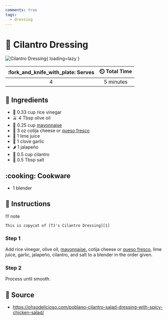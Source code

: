 ```yaml
---
comments: true
tags:
  - dressing
---
```

# :herb: Cilantro Dressing

![Cilantro Dressing](../assets/images/cilantro-dressing.jpg){ loading=lazy }

| :fork_and_knife_with_plate: Serves | :timer_clock: Total Time |
|:----------------------------------:|:-----------------------: |
| 4 | 5 minutes |

## :salt: Ingredients

- :sake: 0.33 cup rice vinegar
- :olive: 4 Tbsp olive oil
- :egg: 0.25 cup [mayonnaise][2]
- :cheese: 3 oz cotija cheese or [queso fresco][3]
- :lemon: 1 lime juice
- :garlic: 1 clove garlic
- :hot_pepper: 1 jalapeño
- :herb: 0.5 cup cilantro
- :salt: 0.5 Tbsp salt

## :cooking: Cookware

- 1 blender

## :pencil: Instructions

!!! note

    This is copycat of [TJ's Cilantro Dressing][1]

### Step 1

Add rice vinegar, olive oil, [mayonnaise][2], cotija cheese or [queso fresco][3], lime juice, garlic, jalapeño,
cilantro, and salt to a blender in the order given.

### Step 2

Process until smooth.

## :link: Source

- <https://ohsodelicioso.com/poblano-cilantro-salad-dressing-with-spicy-chicken-salad/>

[1]: <https://www.traderjoesgroceryreviews.com/trader-joes-cilantro-dressing/>
[2]: <./mayonnaise.md>
[3]: <../ingredients/queso-fresco.md>
